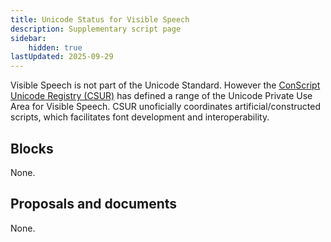 ```yaml
---
title: Unicode Status for Visible Speech
description: Supplementary script page
sidebar:
    hidden: true
lastUpdated: 2025-09-29
---
```


Visible Speech is not part of the Unicode Standard. However the [ConScript Unicode Registry (CSUR)](http://www.evertype.com/standards/csur/) has defined a range of the Unicode Private Use Area for Visible Speech. CSUR unoficially coordinates artificial/constructed scripts, which facilitates font development and interoperability.

## Blocks

None.

## Proposals and documents

None.

